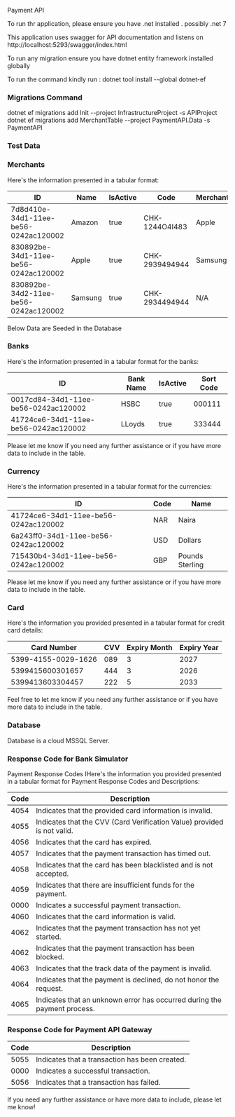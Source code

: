 Payment API

To run thr application, please ensure you have .net installed . possibly .net 7

This application uses swagger for API documentation and listens on 
http://localhost:5293/swagger/index.html

To run any migration ensure you have dotnet entity framework installed globally

 To run the command kindly run : dotnet tool install --global dotnet-ef



### Migrations Command 

dotnet ef migrations add Init --project InfrastructureProject -s APIProject
dotnet ef migrations add MerchantTable --project PaymentAPI.Data -s PaymentAPI



### Test Data
### Merchants
Here's the information presented in a tabular format:

| ID                                  | Name    | IsActive | Code           | Merchant  |
|-------------------------------------|---------|----------|----------------|-----------|
| 7d8d410e-34d1-11ee-be56-0242ac120002 | Amazon  | true     | CHK-1244O4I483 | Apple     |
| 830892be-34d1-11ee-be56-0242ac120002 | Apple   | true     | CHK-2939494944| Samsung   |
| 830892be-34d2-11ee-be56-0242ac120002 | Samsung | true     | CHK-2934494944| N/A       |

Below Data are Seeded in the Database

### Banks
Here's the information presented in a tabular format for the banks:

| ID                                  | Bank Name | IsActive | Sort Code |
|-------------------------------------|-----------|----------|-----------|
| 0017cd84-34d1-11ee-be56-0242ac120002 | HSBC      | true     | 000111    |
| 41724ce6-34d1-11ee-be56-0242ac120002 | LLoyds    | true     | 333444    |

Please let me know if you need any further assistance or if you have more data to include in the table.


### Currency
Here's the information presented in a tabular format for the currencies:

| ID                                  | Code | Name            |
|-------------------------------------|------|-----------------|
| 41724ce6-34d1-11ee-be56-0242ac120002 | NAR  | Naira           |
| 6a243ff0-34d1-11ee-be56-0242ac120002 | USD  | Dollars         |
| 715430b4-34d1-11ee-be56-0242ac120002 | GBP  | Pounds Sterling |

Please let me know if you need any further assistance or if you have more data to include in the table.

### Card

Here's the information you provided presented in a tabular format for credit card details:

| Card Number         | CVV  | Expiry Month | Expiry Year |
|---------------------|------|--------------|-------------|
| 5399-4155-0029-1626 | 089  | 3            | 2027        |
| 5399415600301657    | 444  | 3            | 2026        |
| 5399413603304457    | 222  | 5            | 2033        |

Feel free to let me know if you need any further assistance or if you have more data to include in the table.






### Database
Database is a cloud MSSQL Server.


### Response Code for Bank Simulator
Payment Response Codes
IHere's the information you provided presented in a tabular format for Payment Response Codes and Descriptions:

| Code   | Description                                                      |
|--------|------------------------------------------------------------------|
| 4054   | Indicates that the provided card information is invalid.         |
| 4055   | Indicates that the CVV (Card Verification Value) provided is not valid. |
| 4056   | Indicates that the card has expired.                             |
| 4057   | Indicates that the payment transaction has timed out.            |
| 4058   | Indicates that the card has been blacklisted and is not accepted. |
| 4059   | Indicates that there are insufficient funds for the payment.     |
| 0000   | Indicates a successful payment transaction.                     |
| 4060   | Indicates that the card information is valid.                   |
| 4062   | Indicates that the payment transaction has not yet started.      |
| 4062   | Indicates that the payment transaction has been blocked.         |
| 4063   | Indicates that the track data of the payment is invalid.         |
| 4064   | Indicates that the payment is declined, do not honor the request. |
| 4065   | Indicates that an unknown error has occurred during the payment process. |




### Response Code for Payment API Gateway

| Code   | Description                                      |
|--------|--------------------------------------------------|
| 5055   | Indicates that a transaction has been created.   |
| 0000   | Indicates a successful transaction.              |
| 5056   | Indicates that a transaction has failed.         |

If you need any further assistance or have more data to include, please let me know!

